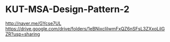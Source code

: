 # KUT-MSA-Design-Pattern-2

http://naver.me/GYcse7UL
https://drive.google.com/drive/folders/1eBNixcIilwmFxQZ6nSFsL3ZXxoLilGZR?usp=sharing



